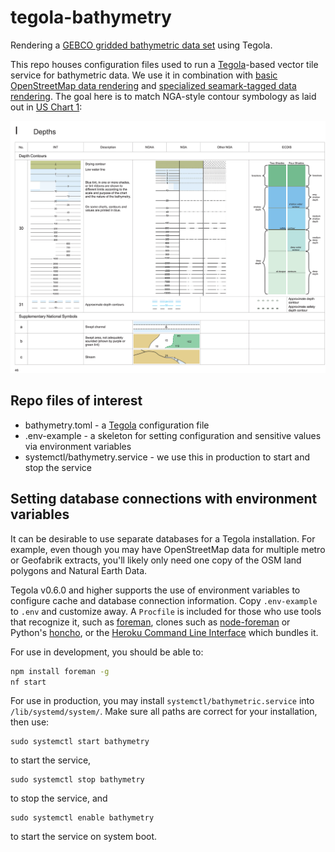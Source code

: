 # tegola-bathymetry

Rendering a [GEBCO gridded bathymetric data set](http://www.gebco.net/) using Tegola.

This repo houses configuration files used to run a [Tegola](https://github.com/go-spatial/tegola)-based vector tile service for bathymetric data. We use it in combination with [basic OpenStreetMap data rendering](https://github.com/go-spatial/tegola-osm) and [specialized seamark-tagged data rendering](https://github.com/terranodo/tegola-openseamap). The goal here is to match NGA-style contour symbology as laid out in [US Chart 1](https://www.nauticalcharts.noaa.gov/publications/docs/us-chart-1/ChartNo1.pdf):

![Depth Contours from US Chart 1](ChartNo1-46.png)

## Repo files of interest

- bathymetry.toml - a [Tegola](https://github.com/go-spatial/tegola) configuration file
- .env-example - a skeleton for setting configuration and sensitive values via environment variables
- systemctl/bathymetry.service - we use this in production to start and stop the service

## Setting database connections with environment variables

It can be desirable to use separate databases for a Tegola installation. For example, even though you may have OpenStreetMap data for multiple metro or Geofabrik extracts, you'll likely only need one copy of the OSM land polygons and Natural Earth Data.

Tegola v0.6.0 and higher supports the use of environment variables to configure cache and database connection information. Copy `.env-example` to `.env` and customize away. A `Procfile` is included for those who use tools that recognize it, such as [foreman](https://github.com/ddollar/foreman), clones such as [node-foreman](https://github.com/strongloop/node-foreman) or Python's [honcho](https://github.com/nickstenning/honcho), or the [Heroku Command Line Interface](https://devcenter.heroku.com/articles/heroku-cli) which bundles it.

For use in development, you should be able to:

```bash
npm install foreman -g
nf start
```

For use in production, you may install `systemctl/bathymetric.service` into `/lib/systemd/system/`. Make sure all paths are correct for your installation, then use:
```
sudo systemctl start bathymetry
```
to start the service,
```
sudo systemctl stop bathymetry
```
to stop the service, and
```
sudo systemctl enable bathymetry
```
to start the service on system boot.
